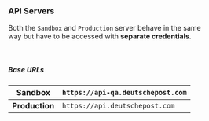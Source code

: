 ### API Servers

Both the `Sandbox` and `Production` server behave in the same<br>
way but have to be accessed with **separate credentials**.

<br>

##### Base URLs

| **Sandbox** | `https://api-qa.deutschepost.com` |
| --- | --- |
| **Production** | `https://api.deutschepost.com` |
